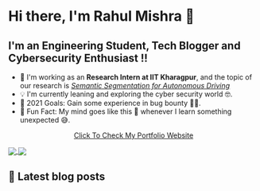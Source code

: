 # Hi there, I'm Rahul Mishra 👋

## I'm an Engineering Student, Tech Blogger and Cybersecurity Enthusiast !!

- 🔭 I'm working as an **Research Intern at IIT Kharagpur**, and the topic of our research is <u>*Semantic Segmentation for Autonomous Driving*</u>
- 💡 I'm currently leaning and exploring the cyber security world 🤓.
- 📍 2021 Goals: Gain some experience in bug bounty 👨‍💻.
- 🌠 Fun Fact: My mind goes like this 🤯 whenever I learn something unexpected 😅.

<p align="center"><a href='https://rahul-mishra.netlify.app/'>Click To Check My Portfolio Website</p>


<!-- Github contribution and top languages stats -->

<a href="https://github.com/anuraghazra/github-readme-stats">
  <img align="center" src="https://github-readme-stats.vercel.app/api?username=rahulMishra05&count_private=true&show_icons=true" />
</a>
<a href="https://github.com/anuraghazra/github-readme-stats">
  <img align="center" src="https://github-readme-stats.vercel.app/api/top-langs/?username=rahulMishra05&langs_count=6" />
</a>

## 📝 Latest blog posts
<!-- BLOG-POST-LIST:START -->
<!-- BLOG-POST-LIST:END -->



<!-- Commented the contribution grapg, as it was taking too much space -->

<!-- [![Rahul's github activity graph](https://activity-graph.herokuapp.com/graph?username=rahulMishra05&theme=xcode)](https://github.com/ashutosh00710/github-readme-activity-graph) -->
